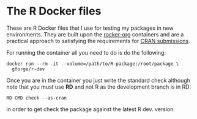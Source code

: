 # The R Docker files

These are R Docker files that I use for testing my packages in new environments. They are built upon the [rocker-org](https://github.com/rocker-org) containers and are a practical approach to satisfying the requirements for [CRAN submissions](https://cran.r-project.org/submit.html).

For running the container all you need to do is do the following:

```
docker run --rm -it --volume=/path/to/R-package:/root/package \
  gforge/r-dev
```

Once you are in the container you just write the standard check although note that you must use **RD** and not R as the development branch is in RD:

```
RD CMD check --as-cran
```

in order to get check the package against the latest R dev. version.
